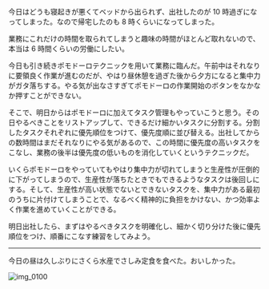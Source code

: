 今日はどうも寝起きが悪くてベッドから出られず、出社したのが 10 時過ぎになってしまった。なので帰宅したのも 8 時くらいになってしまった。

業務にこれだけの時間を取られてしまうと趣味の時間がほとんど取れないので、本当は 6 時間くらいの労働にしたい。

今日も引き続きポモドーロテクニックを用いて業務に臨んだ。午前中はそれなりに要領良く作業が進むのだが、やはり昼休憩を過ぎた後から夕方になると集中力がガタ落ちする。やる気が出なさすぎてポモドーロの作業開始のボタンをなかなか押すことができない。

そこで、明日からはポモドーロに加えてタスク管理もやっていこうと思う。その日やるべきことをリストアップして、できるだけ細かいタスクに分割する。分割したタスクそれぞれに優先順位をつけて、優先度順に並び替える。出社してからの数時間はまだそれなりにやる気があるので、この時間に優先度の高いタスクをこなし、業務の後半は優先度の低いものを消化していくというテクニックだ。

いくらポモドーロをやっていてもやはり集中力が切れてしまうと生産性が圧倒的に下がってしまうので、生産性が落ちたときでもできるようなタスクは後回しにする。そして、生産性が高い状態でないとできないタスクを、集中力がある最初のうちに片付けてしまうことで、なるべく精神的に負担をかけない、かつ効率よく作業を進めていくことができる。

明日出社したら、まずはやるべきタスクを明確化し、細かく切り分けた後に優先順位をつけ、順番にこなす練習をしてみよう。

---

今日の昼は久しぶりにさくら水産でさしみ定食を食べた。おいしかった。

![img_0100](/images/2018/09/img_0100.jpg)
